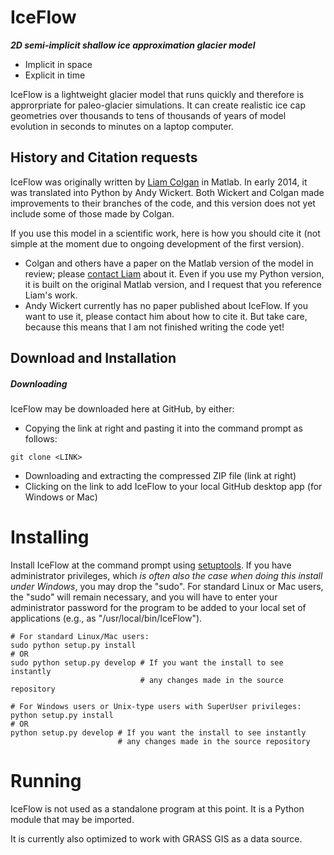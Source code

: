 IceFlow
=======

***2D semi-implicit shallow ice approximation glacier model***
* Implicit in space
* Explicit in time

IceFlow is a lightweight glacier model that runs quickly and therefore is approrpriate for paleo-glacier simulations. It can create realistic ice cap geometries over thousands to tens of thousands of years of model evolution in seconds to minutes on a laptop computer.

## History and Citation requests

IceFlow was originally written by [Liam Colgan](http://www.williamcolgan.net/) in Matlab. In early 2014, it was translated into Python by Andy Wickert. Both Wickert and Colgan made improvements to their branches of the code, and this version does not yet include some of those made by Colgan.

If you use this model in a scientific work, here is how you should cite it (not simple at the moment due to ongoing development of the first version).
* Colgan and others have a paper on the Matlab version of the model in review; please [contact Liam](info@williamcolgan.net) about it. Even if you use my Python version, it is built on the original Matlab version, and I request that you reference Liam's work.
* Andy Wickert currently has no paper published about IceFlow. If you want to use it, please contact him about how to cite it. But take care, because this means that I am not finished writing the code yet!

## Download and Installation

##### Downloading

IceFlow may be downloaded here at GitHub, by either:
* Copying the link at right and pasting it into the command prompt as follows:
```
git clone <LINK>
```
* Downloading and extracting the compressed ZIP file (link at right)
* Clicking on the link to add IceFlow to your local GitHub desktop app (for Windows or Mac)

# Installing

Install IceFlow at the command prompt using [setuptools](https://pypi.python.org/pypi/setuptools). If you have administrator privileges, which *is often also the case when doing this install under Windows*, you may drop the "sudo". For standard Linux or Mac users, the "sudo" will remain necessary, and you will have to enter your administrator password for the program to be added to your local set of applications (e.g., as "/usr/local/bin/IceFlow").

```
# For standard Linux/Mac users:
sudo python setup.py install
# OR
sudo python setup.py develop # If you want the install to see instantly
                             # any changes made in the source repository

# For Windows users or Unix-type users with SuperUser privileges:
python setup.py install
# OR
python setup.py develop # If you want the install to see instantly
                        # any changes made in the source repository
```

# Running

IceFlow is not used as a standalone program at this point. It is a Python module that may be imported.

It is currently also optimized to work with GRASS GIS as a data source.
